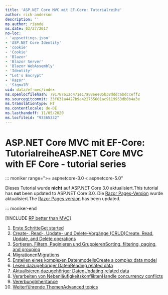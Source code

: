```yaml
---
title: 'ASP.NET Core MVC mit EF-Core: Tutorialreihe'
author: rick-anderson
description: ''
ms.author: riande
ms.date: 03/27/2017
no-loc:
- 'appsettings.json'
- 'ASP.NET Core Identity'
- 'cookie'
- 'Cookie'
- 'Blazor'
- 'Blazor Server'
- 'Blazor WebAssembly'
- 'Identity'
- "Let's Encrypt"
- 'Razor'
- 'SignalR'
uid: data/ef-mvc/index
ms.openlocfilehash: 791787612c471e17a886ee05b38dddcabdcceff2
ms.sourcegitcommit: 33f631a4427b9a422755601ac9119953db0b4a3e
ms.translationtype: HT
ms.contentlocale: de-DE
ms.lasthandoff: 11/05/2020
ms.locfileid: "93365332"
---
```

# <a name="aspnet-core-mvc-with-ef-core---tutorial-series"></a><span data-ttu-id="7f4ef-102">ASP.NET Core MVC mit EF-Core: Tutorialreihe</span><span class="sxs-lookup"><span data-stu-id="7f4ef-102">ASP.NET Core MVC with EF Core - tutorial series</span></span>

::: moniker range=">= aspnetcore-3.0 < aspnetcore-5.0"

<span data-ttu-id="7f4ef-103">Dieses Tutorial wurde **nicht** auf ASP.NET Core 3.0 aktualisiert.</span><span class="sxs-lookup"><span data-stu-id="7f4ef-103">This tutorial has **not** been updated to ASP.NET Core 3.0.</span></span> <span data-ttu-id="7f4ef-104">Die [Razor Pages-Version](xref:data/ef-rp/intro) wurde aktualisiert.</span><span class="sxs-lookup"><span data-stu-id="7f4ef-104">The [Razor Pages version](xref:data/ef-rp/intro) has been updated.</span></span>

::: moniker-end

[!INCLUDE [RP better than MVC](../../includes/RP-EF/rp-over-mvc.md)]

1. [<span data-ttu-id="7f4ef-105">Erste Schritte</span><span class="sxs-lookup"><span data-stu-id="7f4ef-105">Get started</span></span>](xref:data/ef-mvc/intro)
1. [<span data-ttu-id="7f4ef-106">Create-, Read-, Update- und Delete-Vorgänge (CRUD)</span><span class="sxs-lookup"><span data-stu-id="7f4ef-106">Create, Read, Update, and Delete operations</span></span>](xref:data/ef-mvc/crud)
1. [<span data-ttu-id="7f4ef-107">Sortieren, Filtern, Paginieren und Gruppieren</span><span class="sxs-lookup"><span data-stu-id="7f4ef-107">Sorting, filtering, paging, and grouping</span></span>](xref:data/ef-mvc/sort-filter-page)
1. [<span data-ttu-id="7f4ef-108">Migrationen</span><span class="sxs-lookup"><span data-stu-id="7f4ef-108">Migrations</span></span>](xref:data/ef-mvc/migrations)
1. [<span data-ttu-id="7f4ef-109">Erstellen eines komplexen Datenmodells</span><span class="sxs-lookup"><span data-stu-id="7f4ef-109">Create a complex data model</span></span>](xref:data/ef-mvc/complex-data-model)
1. [<span data-ttu-id="7f4ef-110">Lesen dazugehöriger Daten</span><span class="sxs-lookup"><span data-stu-id="7f4ef-110">Reading related data</span></span>](xref:data/ef-mvc/read-related-data)
1. [<span data-ttu-id="7f4ef-111">Aktualisieren dazugehöriger Daten</span><span class="sxs-lookup"><span data-stu-id="7f4ef-111">Updating related data</span></span>](xref:data/ef-mvc/update-related-data)
1. [<span data-ttu-id="7f4ef-112">Verarbeiten von Nebenläufigkeitskonflikten</span><span class="sxs-lookup"><span data-stu-id="7f4ef-112">Handle concurrency conflicts</span></span>](xref:data/ef-mvc/concurrency)
1. [<span data-ttu-id="7f4ef-113">Vererbung</span><span class="sxs-lookup"><span data-stu-id="7f4ef-113">Inheritance</span></span>](xref:data/ef-mvc/inheritance)
1. [<span data-ttu-id="7f4ef-114">Weiterführende Themen</span><span class="sxs-lookup"><span data-stu-id="7f4ef-114">Advanced topics</span></span>](xref:data/ef-mvc/advanced)

